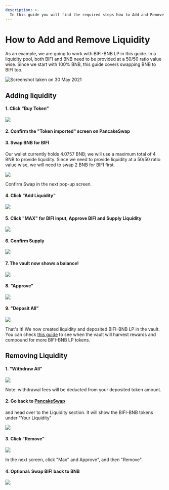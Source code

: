 ```yaml
---
description: >-
  In this guide you will find the required steps how to Add and Remove Liquidity as well as staking and unstaking it from the vault.
---
```


# How to Add and Remove Liquidity

As an example, we are going to work with BIFI-BNB LP in this guide. In a liquidity pool, both BIFI and BNB need to be provided at a 50/50 ratio value wise. Since we start with 100% BNB, this guide covers swapping BNB to BIFI too. 

![Screenshot taken on 30 May 2021](../../.gitbook/assets/add-liq-bifi-bnb-lp-rate.png)

## Adding liquidity

#### 1. Click "Buy Token"

![](../../.gitbook/assets/add-liq-buy-token.png)

#### 2. Confirm the "Token imported" screen on PancakeSwap

#### 3. Swap BNB for BIFI

Our wallet currently holds 4.0757 BNB; we will use a maximum total of 4 BNB to provide liquidity. Since we need to provide liquidity at a 50/50 ratio value wise, we will need to swap 2 BNB for BIFI first.

![](../../.gitbook/assets/add-liq-swap-bnb-to-bifi.png)

Confirm Swap in the next pop-up screen.

#### 4. Click "Add Liquidity"

![](../../.gitbook/assets/add-liq-button.png)

#### 5. Click "MAX" for BIFI input, Approve BIFI and Supply Liquidity

![](../../.gitbook/assets/add-liq-supply-bifi-bnb-lp.png)

#### 6. Confirm Supply

![](../../.gitbook/assets/add-liq-confirm-supply.png)

#### 7. The vault now shows a balance!

![](../../.gitbook/assets/add-liq-balance.png)

#### 8. "Approve"

![](../../.gitbook/assets/add-liq-button.png)

#### 9. "Deposit All"

![](../../.gitbook/assets/add-liq-button.png)

That's it! We now created liquidity and deposited BIFI-BNB LP in the vault. You can check [this guide](../../faq/how-to-guides/how-to-check-harvesting-compounding-rate.md) to see when the vault will harvest rewards and compound for more BIFI-BNB LP tokens.

## Removing Liquidity

#### 1. "Withdraw All"

![](../../.gitbook/assets/remove-liq-withdraw-all.png)

Note: withdrawal fees will be deducted from your deposited token amount.

#### 2. Go back to [PancakeSwap](https://exchange.pancakeswap.finance/#/pool)

and head over to the Liquidity section. It will show the BIFI-BNB tokens under "Your Liquidity"

![](../../.gitbook/assets/remove-liq-pancake-liquidity.png)

#### 3. Click "Remove"

![](../../.gitbook/assets/remove-liq-remove.png)

In the next screen, click "Max" and Approve", and then "Remove".

#### 4. Optional: Swap BIFI back to BNB

![](../../.gitbook/assets/remove-liq-swap-back.png)